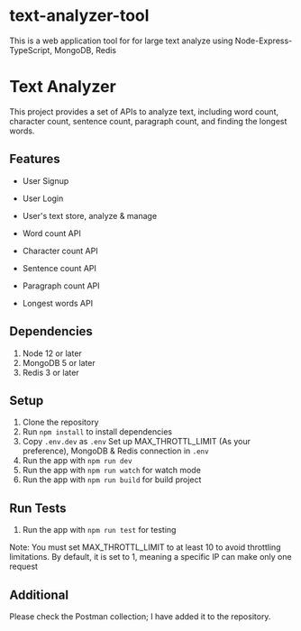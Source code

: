 # text-analyzer-tool
This is a web application tool for for large text analyze using Node-Express-TypeScript, MongoDB, Redis



# Text Analyzer

This project provides a set of APIs to analyze text, including word count, character count, sentence count, paragraph count, and finding the longest words.

## Features

- User Signup
- User Login
- User's text store, analyze & manage

- Word count API
- Character count API
- Sentence count API
- Paragraph count API
- Longest words API

## Dependencies
1. Node 12 or later
2. MongoDB 5 or later
3. Redis 3 or later

## Setup

1. Clone the repository
2. Run `npm install` to install dependencies
3. Copy `.env.dev` as `.env` Set up MAX_THROTTL_LIMIT (As your preference), MongoDB & Redis connection in `.env`
4. Run the app with `npm run dev`
5. Run the app with `npm run watch` for watch mode
6. Run the app with `npm run build` for build project

## Run Tests
1. Run the app with `npm run test` for testing


Note: You must set MAX_THROTTL_LIMIT to at least 10 to avoid throttling limitations. By default, it is set to 1, meaning a specific IP can make only one request

## Additional
Please check the Postman collection; I have added it to the repository.
